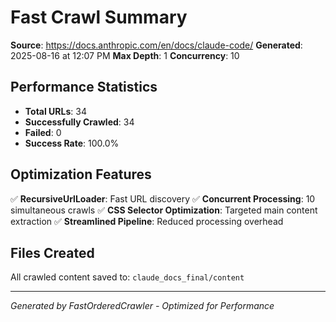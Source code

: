 # Fast Crawl Summary

**Source**: https://docs.anthropic.com/en/docs/claude-code/
**Generated**: 2025-08-16 at 12:07 PM
**Max Depth**: 1
**Concurrency**: 10

## Performance Statistics

- **Total URLs**: 34
- **Successfully Crawled**: 34
- **Failed**: 0
- **Success Rate**: 100.0%

## Optimization Features

✅ **RecursiveUrlLoader**: Fast URL discovery
✅ **Concurrent Processing**: 10 simultaneous crawls
✅ **CSS Selector Optimization**: Targeted main content extraction
✅ **Streamlined Pipeline**: Reduced processing overhead

## Files Created

All crawled content saved to: `claude_docs_final/content`

---

*Generated by FastOrderedCrawler - Optimized for Performance*
